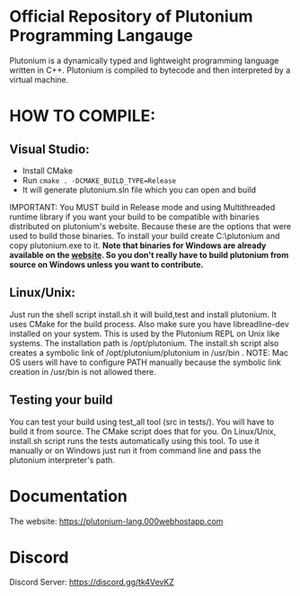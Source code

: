 # Official Repository of Plutonium Programming Langauge

Plutonium is a dynamically typed and lightweight programming language written in C++. Plutonium is compiled to bytecode and then interpreted by a virtual machine. 

# HOW TO COMPILE:
## Visual Studio:
    
- Install CMake
- Run ```cmake . -DCMAKE_BUILD_TYPE=Release```
- It will generate plutonium.sln file which you can open and build


IMPORTANT: You MUST build in Release mode and using Multithreaded runtime library if you want your build to be compatible with
binaries distributed on plutonium's website. Because these are the options that were used to build those binaries.
To install your build create C:\plutonium and copy plutonium.exe to it. **Note that binaries for Windows are already available on the [website](https://plutonium-lang.000webhostapp.com). So you don't really have to build plutonium from source on Windows unless you want to contribute.**
    
## Linux/Unix:
Just run the shell script install.sh it will build,test and install plutonium. It uses CMake for the build process. Also make sure you have libreadline-dev installed on your system. This is used by the Plutonium REPL on Unix like systems. The installation path is /opt/plutonium. The install.sh script also creates a symbolic link of /opt/plutonium/plutonium in /usr/bin . NOTE: Mac OS users will have to configure PATH manually because the symbolic link creation in /usr/bin is not allowed there.
   

## Testing your build

You can test your build using test_all tool (src in tests/). You will have to build it from source. The CMake script does that for you. On Linux/Unix, install.sh script runs the tests automatically using this tool. To use it manually or on Windows just run it from command line and pass the plutonium interpreter's path.

# Documentation 
The website: https://plutonium-lang.000webhostapp.com

# Discord
Discord Server: https://discord.gg/tk4VevKZ
